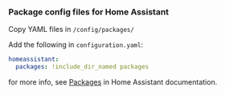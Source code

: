 ### Package config files for Home Assistant

Copy YAML files in `/config/packages/`

Add the following in `configuration.yaml`:

```yaml
homeassistant:
  packages: !include_dir_named packages
```

for more info, see [Packages](<https://www.home-assistant.io/docs/configuration/packages/>) in Home Assistant documentation.
